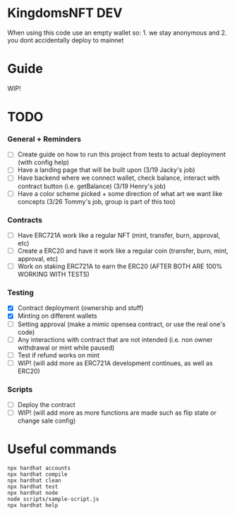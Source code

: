 # KingdomsNFT DEV

When using this code use an empty wallet so: 1. we stay anonymous and 2. you dont accidentally deploy to mainnet

# Guide
WIP!

# TODO

### General + Reminders
- [ ] Create guide on how to run this project from tests to actual deployment (with config help)
- [ ] Have a landing page that will be built upon (3/19 Jacky's job)
- [ ] Have backend where we connect wallet, check balance, interact with contract button (i.e. getBalance) (3/19 Henry's job)
- [ ] Have a color scheme picked + some direction of what art we want like concepts (3/26 Tommy's job, group is part of this too)

### Contracts
- [ ] Have ERC721A work like a regular NFT (mint, transfer, burn, approval, etc)
- [ ] Create a ERC20 and have it work like a regular coin (transfer, burn, mint, approval, etc)
- [ ] Work on staking ERC721A to earn the ERC20 (AFTER BOTH ARE 100% WORKING WITH TESTS)

### Testing
- [x] Contract deployment (ownership and stuff)
- [x] Minting on different wallets
- [ ] Setting approval (make a mimic opensea contract, or use the real one's code)
- [ ] Any interactions with contract that are not intended (i.e. non owner withdrawal or mint while paused)
- [ ] Test if refund works on mint
- [ ] WIP! (will add more as ERC721A development continues, as well as ERC20)

### Scripts
- [ ] Deploy the contract
- [ ] WIP! (will add more as more functions are made such as flip state or change sale config)

# Useful commands

```shell
npx hardhat accounts
npx hardhat compile
npx hardhat clean
npx hardhat test
npx hardhat node
node scripts/sample-script.js
npx hardhat help
```